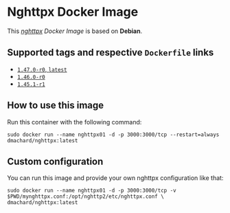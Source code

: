 # Nghttpx Docker Image

This *[nghttpx](https://github.com/nghttp2/nghttp2/) Docker Image* is based on **Debian**.

## Supported tags and respective `Dockerfile` links

- [`1.47.0-r0`, `latest`](https://github.com/dmachard/nghttpx-docker/tree/main/1.47.0)
- [`1.46.0-r0`](https://github.com/dmachard/nghttpx-docker/tree/main/1.46.0)
- [`1.45.1-r1`](https://github.com/dmachard/nghttpx-docker/tree/main/1.45.1)

## How to use this image

Run this container with the following command:

```
sudo docker run --name nghttpx01 -d -p 3000:3000/tcp --restart=always dmachard/nghttpx:latest
```

## Custom configuration

You can run this image and provide your own nghttpx configuration like that:

```
sudo docker run --name nghttpx01 -d -p 3000:3000/tcp -v $PWD/mynghttpx.conf:/opt/nghttp2/etc/nghttpx.conf \
dmachard/nghttpx:latest
```